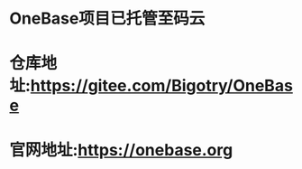OneBase项目已托管至码云
===============

仓库地址:https://gitee.com/Bigotry/OneBase
===============

官网地址:https://onebase.org
===============
